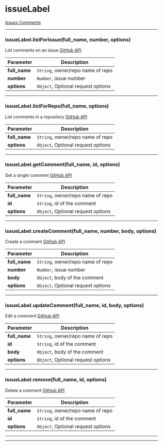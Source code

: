 # issueLabel

[Issues Comments](https://developer.github.com/v3/issues/comments/)



* * *

### issueLabel.listForIssue(full_name, number, options) 

List comments on an issue
[GitHub API](https://developer.github.com/v3/issues/comments/#list-comments-on-an-issue)

**Parameter**| **Description** |
--------------|---------------
**full_name** | `String`, owner/repo name of repo|
**number** | `Number`, issue number|
**options** | `Object`, Optional request options|




---------------------------

### issueLabel.listForRepo(full_name, options) 

List comments in a repository
[GitHub API](https://developer.github.com/v3/issues/comments/#list-comments-in-a-repository)

**Parameter**| **Description** |
--------------|---------------
**full_name** | `String`, owner/repo name of repo|
**options** | `Object`, Optional request options|




---------------------------

### issueLabel.getComment(full_name, id, options) 

Get a single comment
[GitHub API](https://developer.github.com/v3/issues/comments/#get-a-single-comment)

**Parameter**| **Description** |
--------------|---------------
**full_name** | `String`, owner/repo name of repo|
**id** | `String`, id of the comment|
**options** | `Object`, Optional request options|




---------------------------

### issueLabel.createComment(full_name, number, body, options) 

Create a comment
[GitHub API](https://developer.github.com/v3/issues/comments/#create-a-comment)

**Parameter**| **Description** |
--------------|---------------
**full_name** | `String`, owner/repo name of repo|
**number** | `Number`, issue number|
**body** | `Object`, body of the comment|
**options** | `Object`, Optional request options|




---------------------------

### issueLabel.updateComment(full_name, id, body, options) 

Edit a comment
[GitHub API](https://developer.github.com/v3/issues/comments/#edit-a-comment)

**Parameter**| **Description** |
--------------|---------------
**full_name** | `String`, owner/repo name of repo|
**id** | `String`, id of the comment|
**body** | `Object`, body of the comment|
**options** | `Object`, Optional request options|




---------------------------

### issueLabel.remove(full_name, id, options) 

Delete a comment
[GitHub API](https://developer.github.com/v3/issues/comments/#delete-a-comment)

**Parameter**| **Description** |
--------------|---------------
**full_name** | `String`, owner/repo name of repo|
**id** | `String`, id of the comment|
**options** | `Object`, Optional request options|




---------------------------


* * *










